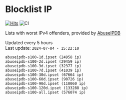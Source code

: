 # Blocklist IP

[![Hits](https://hits.seeyoufarm.com/api/count/incr/badge.svg?url=https%3A%2F%2Fgithub.com%2Fborestad%2Fblocklist-ip%2F&count_bg=%2379C83D&title_bg=%23555555&icon=&icon_color=%23E7E7E7&title=hits&edge_flat=false)](https://hits.seeyoufarm.com)  ![CI](https://img.shields.io/github/workflow/status/borestad/blocklist-ip/CI?style=flat-square)

Lists with worst IPv4 offenders, provided by [AbuseIPDB](https://www.abuseipdb.com/)

<!-- FOOTER-PLACEHOLDER -->
Updated every 5 hours<br>
Last update: `2024-07-04 - 15:22:10`
```
abuseipdb-s100-1d.ipset (24958 ip)
abuseipdb-s100-2d.ipset (29459 ip)
abuseipdb-s100-3d.ipset (32377 ip)
abuseipdb-s100-7d.ipset (41039 ip)
abuseipdb-s100-30d.ipset (67664 ip)
abuseipdb-s100-60d.ipset (90726 ip)
abuseipdb-s100-90d.ipset (110060 ip)
abuseipdb-s100-120d.ipset (133288 ip)
abuseipdb-s100-all.ipset (576074 ip)
```
